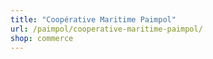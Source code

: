 ```yaml
---
title: "Coopérative Maritime Paimpol"
url: /paimpol/cooperative-maritime-paimpol/
shop: commerce
---
```

